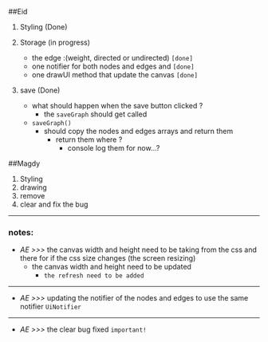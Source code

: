 ##Eid
1. Styling (Done)


2. Storage (in progress)
      - the edge :(weight, directed or undirected) `[done]`
      - one notifier for both nodes and edges and  `[done]`
      - one drawUI method that update the canvas `[done]`


3. save (Done)
    - what should happen when the save button clicked ?
        - the `saveGraph` should get called
    - `saveGraph()`
        - should copy the nodes and edges arrays and return them
            - return them where ?
                - console log them for now...?
    
##Magdy
1. Styling
2. drawing
3. remove
4. clear and fix the bug

------------

### notes:
- _AE >>>_ the canvas width and height need to be taking from the css and there for if the css size changes (the screen resizing)
    - the canvas width and height need to be updated
        - `the refresh need to be added`
----
- _AE >>>_ updating the notifier of the nodes and edges to use the same notifier `UiNotifier`
---
-  _AE >>>_ the clear bug fixed `important!`